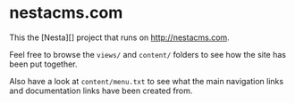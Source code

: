 # nestacms.com

This the [Nesta][] project that runs on <http://nestacms.com>.

Feel free to browse the `views/` and `content/` folders to see how the
site has been put together.

Also have a look at `content/menu.txt` to see what the main navigation
links and documentation links have been created from.
